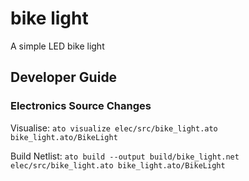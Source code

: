 # bike light

A simple LED bike light

## Developer Guide

### Electronics Source Changes

Visualise: `ato visualize elec/src/bike_light.ato bike_light.ato/BikeLight`

Build Netlist: `ato build --output build/bike_light.net elec/src/bike_light.ato bike_light.ato/BikeLight`
